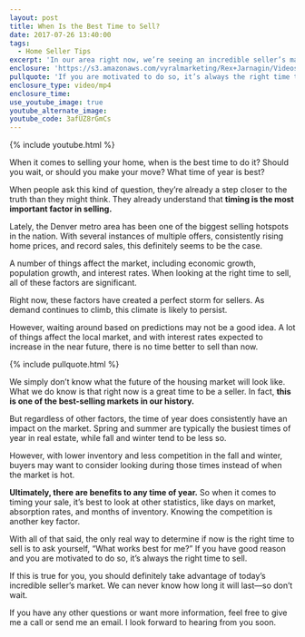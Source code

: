 ```yaml
---
layout: post
title: When Is the Best Time to Sell?
date: 2017-07-26 13:40:00
tags:
  - Home Seller Tips
excerpt: 'In our area right now, we’re seeing an incredible seller’s market. There are a few things to consider when asking yourself if now is the right time to sell.'
enclosure: 'https://s3.amazonaws.com/vyralmarketing/Rex+Jarnagin/Videos/2017/July/Elite+Home+Team-+When+Is+the+Best+Time+to+Sell%253F.mp4'
pullquote: 'If you are motivated to do so, it’s always the right time to sell.'
enclosure_type: video/mp4
enclosure_time:
use_youtube_image: true
youtube_alternate_image:
youtube_code: 3afUZ8rGmCs
---
```



{% include youtube.html %}

When it comes to selling your home, when is the best time to do it? Should you wait, or should you make your move? What time of year is best?

When people ask this kind of question, they’re already a step closer to the truth than they might think. They already understand that **timing is the most important factor in selling.**

Lately, the Denver metro area has been one of the biggest selling hotspots in the nation. With several instances of multiple offers, consistently rising home prices, and record sales, this definitely seems to be the case.

A number of things affect the market, including economic growth, population growth, and interest rates. When looking at the right time to sell, all of these factors are significant.

Right now, these factors have created a perfect storm for sellers. As demand continues to climb, this climate is likely to persist.

However, waiting around based on predictions may not be a good idea. A lot of things affect the local market, and with interest rates expected to increase in the near future, there is no time better to sell than now.

{% include pullquote.html %}

We simply don’t know what the future of the housing market will look like. What we do know is that right now is a great time to be a seller. In fact, **this is one of the best-selling markets in our history.**

But regardless of other factors, the time of year does consistently have an impact on the market. Spring and summer are typically the busiest times of year in real estate, while fall and winter tend to be less so.

However, with lower inventory and less competition in the fall and winter, buyers may want to consider looking during those times instead of when the market is hot.

**Ultimately, there are benefits to any time of year.** So when it comes to timing your sale, it’s best to look at other statistics, like days on market, absorption rates, and months of inventory. Knowing the competition is another key factor.

With all of that said, the only real way to determine if now is the right time to sell is to ask yourself, “What works best for me?” If you have good reason and you are motivated to do so, it’s always the right time to sell.

If this is true for you, you should definitely take advantage of today’s incredible seller’s market. We can never know how long it will last—so don’t wait.

If you have any other questions or want more information, feel free to give me a call or send me an email. I look forward to hearing from you soon.
